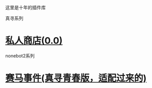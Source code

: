 这里是十年的插件库

真寻系列

# [私人商店(0.0)](https://github.com/shinianj/zhenxun_plugin_personalshop)



nonebot2系列
# [赛马事件(真寻青春版，适配过来的)](https://github.com/shinianj/nonebot_plugin_horserace)
